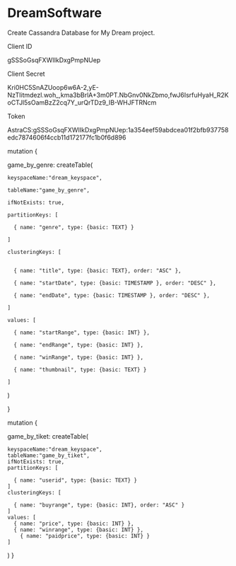 # DreamSoftware

Create Cassandra Database for My Dream project.




Client ID

gSSSoGsqFXWIIkDxgPmpNUep
 
Client Secret

Kri0HC5SnAZUoop6w6A-2,yE-NzTlitmdezl.woh_,kma3bBrlA+3m0PT.NbGnv0NkZbmo,fwJ6IsrfuHyaH_R2KoCTJl5sOamBzZ2cq7Y_urQrTDz9_IB-WHJFTRNcm

 
Token

AstraCS:gSSSoGsqFXWIIkDxgPmpNUep:1a354eef59abdcea01f2bfb937758edc7874606f4ccb11d172177fc1b0f6d896


mutation {

  game_by_genre: createTable(
  
    keyspaceName:"dream_keyspace",
    
    tableName:"game_by_genre",
    
    ifNotExists: true,
    
    partitionKeys: [
    
      { name: "genre", type: {basic: TEXT} }
      
    ]
    
    clusteringKeys: [ 
    
    
	  { name: "title", type: {basic: TEXT}, order: "ASC" },
	  
      { name: "startDate", type: {basic: TIMESTAMP }, order: "DESC" },
      
	  { name: "endDate", type: {basic: TIMESTAMP }, order: "DESC" }, 
	  
    ]
    
    values: [
    
      { name: "startRange", type: {basic: INT} },
      
      { name: "endRange", type: {basic: INT} },
      
	  { name: "winRange", type: {basic: INT} },
	  
      { name: "thumbnail", type: {basic: TEXT} }
      
    ]
    
  )
  
}


mutation {

  game_by_tiket: createTable(
  
    keyspaceName:"dream_keyspace",
    tableName:"game_by_tiket",
    ifNotExists: true,
    partitionKeys: [
    
      { name: "userid", type: {basic: TEXT} }
    ]
    clusteringKeys: [ 
    
	  { name: "buyrange", type: {basic: INT}, order: "ASC" }     
    ]
    values: [
      { name: "price", type: {basic: INT} },
      { name: "winrange", type: {basic: INT} },
	    { name: "paidprice", type: {basic: INT} }    
    ]
  )
}



